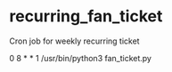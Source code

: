 # recurring_fan_ticket

Cron job for weekly recurring ticket

0 8 * * 1 /usr/bin/python3 fan_ticket.py
